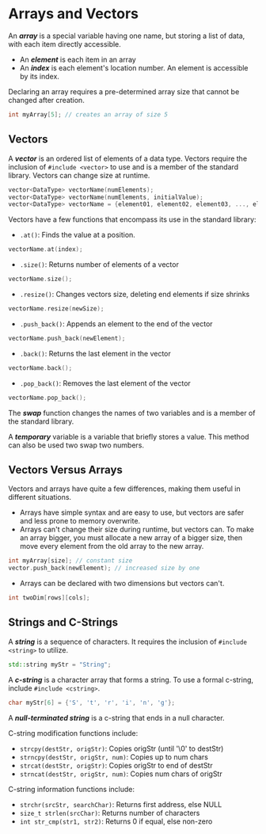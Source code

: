 # Arrays and Vectors
An ***array*** is a special variable having one name, but storing a list of data, with each item directly accessible.

- An ***element*** is each item in an array
- An ***index*** is each element's location number.  An element is accessible by its index.

Declaring an array requires a pre-determined array size that cannot be changed after creation.
```c++
int myArray[5]; // creates an array of size 5
```

## Vectors
A ***vector*** is an ordered list of elements of a data type.  Vectors require the inclusion of `#include <vector>` to use and is a member of the standard library.  Vectors can change size at runtime.
```c++
vector<DataType> vectorName(numElements);
vector<DataType> vectorName(numElements, initialValue);
vector<DataType> vectorName = {element01, element02, element03, ..., element n};
```

Vectors have a few functions that encompass its use in the standard library:

- `.at()`: Finds the value at a position.
```c++
vectorName.at(index);
```
- `.size()`: Returns number of elements of a vector
```c++
vectorName.size();
```
- `.resize()`: Changes vectors size, deleting end elements if size shrinks
```c++
vectorName.resize(newSize);
```
- `.push_back()`: Appends an element to the end of the vector
```c++
vectorName.push_back(newElement);
```
- `.back()`: Returns the last element in the vector
```c++
vectorName.back();
```
- `.pop_back()`: Removes the last element of the vector
```c++
vectorName.pop_back();
```

The ***swap*** function changes the names of two variables and is a member of the standard library.

A ***temporary*** variable is a variable that briefly stores a value.  This method can also be used two swap two numbers.

## Vectors Versus Arrays
Vectors and arrays have quite a few differences, making them useful in different situations.

- Arrays have simple syntax and are easy to use, but vectors are safer and less prone to memory overwrite.
- Arrays can't change their size during runtime, but vectors can.  To make an array bigger, you must allocate a new array of a bigger size, then move every element from the old array to the new array.
```c++
int myArray[size]; // constant size
vector.push_back(newElement); // increased size by one
```
- Arrays can be declared with two dimensions but vectors can't.
```c++
int twoDim[rows][cols];
```

## Strings and C-Strings
A ***string*** is a sequence of characters.  It requires the inclusion of `#include <string>` to utilize.
```c++
std::string myStr = "String";
```

A ***c-string*** is a character array that forms a string.  To use a formal c-string, include `#include <cstring>`.
```c++
char myStr[6] = {'S', 't', 'r', 'i', 'n', 'g'};
```

A ***null-terminated string*** is a c-string that ends in a null character.

C-string modification functions include:

- `strcpy(destStr, origStr)`: Copies origStr (until '\0' to destStr)
- `strncpy(destStr, origStr, num)`: Copies up to num chars
- `strcat(destStr, origStr)`: Copies origStr to end of destStr
- `strncat(destStr, origStr, num)`: Copies num chars of origStr

C-string information functions include:

- `strchr(srcStr, searchChar)`: Returns first address, else NULL
- `size_t strlen(srcChar)`: Returns number of characters
- `int str_cmp(str1, str2)`: Returns 0 if equal, else non-zero
